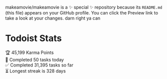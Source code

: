 makeamovie/makeamovie is a ✨ special ✨ repository because its `README.md` (this file) appears on your GitHub profile.
You can click the Preview link to take a look at your changes. darn right ya can

# Todoist Stats

<!-- TODO-IST:START -->
🏆  45,199 Karma Points           
🌸  Completed 50 tasks today           
✅  Completed 31,395 tasks so far           
⏳  Longest streak is 328 days
<!-- TODO-IST:END -->